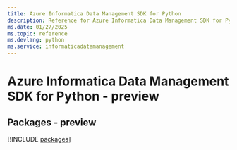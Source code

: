 ```yaml
---
title: Azure Informatica Data Management SDK for Python
description: Reference for Azure Informatica Data Management SDK for Python
ms.date: 01/27/2025
ms.topic: reference
ms.devlang: python
ms.service: informaticadatamanagement
---
```

# Azure Informatica Data Management SDK for Python - preview
## Packages - preview
[!INCLUDE [packages](informatica-data-management-index.md)]